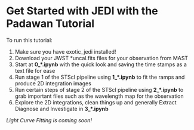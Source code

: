 # Get Started with JEDI with the Padawan Tutorial

To run this tutorial:

  1. Make sure you have exotic_jedi installed!
  2. Download your JWST *uncal.fits files for your observation from MAST
  3. Start at **0_*.ipynb** with the quick look and saving the time stamps as a text file for ease
  4. Run stage 1 of the STScI pipeline using **1_*.ipynb** to fit the ramps and produce 2D integration images
  5. Run certain steps of stage 2 of the STScI pipeline using **2_*.ipynb** to grab important files such as the wavelength map for the observation
  6. Explore the 2D integrations, clean things up and generally Extract Diagnose and Investigate in **3_*.ipynb**
  

*Light Curve Fitting is coming soon!*
